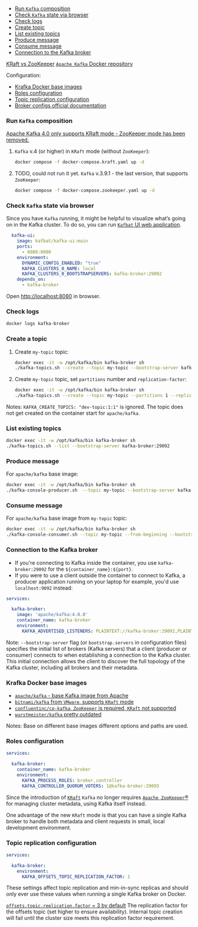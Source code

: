 
- [Run `Kafka` composition](#run-kafka-composition)
- [Check `Kafka` state via browser](#check-kafka-state-via-browser)
- [Check logs](#check-logs)
- [Create topic](#create-a-topic)
- [List existing topics](#list-existing-topics)
- [Produce message](#produce-message)
- [Consume message](#consume-message)
- [Connection to the Kafka broker](#connection-to-the-kafka-broker)

[KRaft vs ZooKeeper](#kraft-vs-zookeeper)
[`Apache Kafka` Docker repository](https://hub.docker.com/r/apache/kafka)

Configuration:
- [Krafka Docker base images](#krafka-docker-base-images)
- [Roles configuration](#roles-configuration)
- [Topic replication configuration](#topic-replication-configuration)
- [Broker configs official documentation](https://docs.confluent.io/platform/current/installation/configuration/broker-configs.html)


### Run `Kafka` composition

[Apache Kafka 4.0 only supports KRaft mode - ZooKeeper mode has been removed.](https://kafka.apache.org/documentation/)

1. `Kafka` v.4 (or higher) in `KRaft` mode (without `ZooKeeper`):
    ```bash
    docker compose -f docker-compose.kraft.yaml up -d
    ```
2. TODO, could not run it yet. `Kafka` v.3.9.1 - the last version, that supports `ZooKeeper`:
    ```bash
    docker compose -f docker-compose.zookeeper.yaml up -d
    ```

### Check `Kafka` state via browser

Since you have `Kafka` running, it might be helpful to visualize what’s going on in the Kafka cluster. 
To do so, you can run [`Kafbat` UI web application](https://github.com/kafbat/kafka-ui).

```yaml
  kafka-ui:
    image: kafbat/kafka-ui:main
    ports:
      - 8080:8080
    environment:
      DYNAMIC_CONFIG_ENABLED: "true"
      KAFKA_CLUSTERS_0_NAME: local
      KAFKA_CLUSTERS_0_BOOTSTRAPSERVERS: kafka-broker:29092
    depends_on:
      - kafka-broker
```

Open [http://localhost:8080](http://localhost:8080) in browser.

### Check logs

```bash
docker logs kafka-broker
```

### Create a topic

1. Create `my-topic` topic:
   ```bash
   docker exec -it -w /opt/kafka/bin kafka-broker sh
   ./kafka-topics.sh --create --topic my-topic --bootstrap-server kafka-broker:29092
   ```
2. Create `my-topic` topic, set `partitions` number and `replication-factor`:
   ```bash
   docker exec -it -w /opt/kafka/bin kafka-broker sh
   ./kafka-topics.sh --create --topic my-topic --partitions 1 --replication-factor 1 --bootstrap-server kafka-broker:29092
   ```

Notes:
`KAFKA_CREATE_TOPICS: "dev-topic:1:1"` is ignored. 
The topic does not get created on the container start for `apache/kafka`.

### List existing topics

```bash
docker exec -it -w /opt/kafka/bin kafka-broker sh
./kafka-topics.sh --list --bootstrap-server kafka-broker:29092
```


### Produce message

For `apache/kafka` base image:
```bash
docker exec -it -w /opt/kafka/bin kafka-broker sh
./kafka-console-producer.sh  --topic my-topic --bootstrap-server kafka-broker:29092
```

### Consume message

For `apache/kafka` base image from `my-topic` topic:
```bash
docker exec -it -w /opt/kafka/bin kafka-broker sh
./kafka-console-consumer.sh --topic my-topic --from-beginning --bootstrap-server kafka-broker:29092
```

### Connection to the Kafka broker

- If you're connecting to Kafka inside the container, you use `kafka-broker:29092` for the `${container_name}:${port}`.
- If you were to use a client outside the container to connect to Kafka, a producer application running on your 
  laptop for example, you'd use `localhost:9092` instead:
```yaml
services:

  kafka-broker:
    image: 'apache/kafka:4.0.0'
    container_name: kafka-broker
    environment:
      KAFKA_ADVERTISED_LISTENERS: PLAINTEXT://kafka-broker:29092,PLAINTEXT_HOST://localhost:9092
```

Note:
`--bootstrap-server` flag (or `bootstrap.servers` in configuration files) specifies the initial list of brokers 
(Kafka servers) that a client (producer or consumer) connects to when establishing a connection to the Kafka cluster. 
This initial connection allows the client to discover the full topology of the Kafka cluster, 
including all brokers and their metadata.

### Krafka Docker base images

- [`apache/kafka` - base Kafka image from Apache](https://hub.docker.com/r/apache/kafka)
- [`bitnami/kafka` from `VMware`, supports `KRaft` mode](https://hub.docker.com/r/bitnami/kafka)
- [`confluentinc/cp-kafka`, `ZooKeeper` is required, `KRaft` not supported](https://hub.docker.com/r/confluentinc/cp-kafka)
- [`wurstmeister/kafka` pretty outdated](https://hub.docker.com/r/wurstmeister/kafka)

Notes:
Base on different base images different options and paths are used. 

### Roles configuration

```yaml
services:

  kafka-broker:
    container_name: kafka-broker
    environment:
      KAFKA_PROCESS_ROLES: broker,controller
      KAFKA_CONTROLLER_QUORUM_VOTERS: 1@kafka-broker:29093
```


Since the introduction of [`KRaft`](https://docs.confluent.io/platform/current/kafka-metadata/kraft.html) `Kafka` 
no longer requires [`Apache ZooKeeper`®](https://zookeeper.apache.org/) for managing cluster metadata, 
using Kafka itself instead. 

One advantage of the new `KRaft` mode is that you can have a single Kafka broker to handle both 
metadata and client requests in small, local development environment.

###  Topic replication configuration

```yaml
services:

  kafka-broker:
    environment:
      KAFKA_OFFSETS_TOPIC_REPLICATION_FACTOR: 1
```

These settings affect topic replication and min-in-sync replicas and should only ever use these values 
when running a single Kafka broker on Docker.

[`offsets.topic.replication.factor` = 3 by default](https://docs.confluent.io/platform/current/installation/configuration/broker-configs.html#offsets-topic-replication-factor) 
The replication factor for the offsets topic (set higher to ensure availability). 
Internal topic creation will fail until the cluster size meets this replication factor requirement.
